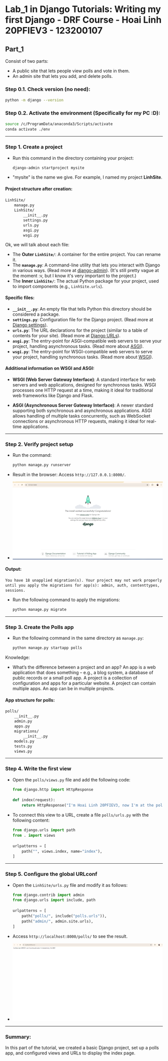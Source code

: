 
# Lab_1 in Django Tutorials: Writing my first Django - DRF Course - Hoai Linh 20PFIEV3 - 123200107

## Part_1

Consist of two parts:
- A public site that lets people view polls and vote in them.
- An admin site that lets you add, and delete polls.

### Step 0.1. Check version (no need):
```bash
python -m django --version
```

### Step 0.2. Activate the environment (Specifically for my PC :D):
```bash
source /c/ProgramData/anaconda3/Scripts/activate
conda activate ./env
```

---

### Step 1. Create a project

- Run this command in the directory containing your project:
  ```bash
  django-admin startproject mysite
  ```

- "mysite" is the name we give. For example, I named my project **LinhSite**.

#### Project structure after creation:

```plaintext
LinhSite/
    manage.py
    LinhSite/
        __init__.py
        settings.py
        urls.py
        asgi.py
        wsgi.py
```

Ok, we will talk about each file:
- The **Outer `LinhSite/`**: A container for the entire project. You can rename it.
- The **`manage.py`**: A command-line utility that lets you interact with Django in various ways. (Read more at [django-admin](https://docs.djangoproject.com/en/5.1/ref/django-admin/)). (It's still pretty vague at the moment :v, but I know it's very important to the project.)
- The **Inner `LinhSite/`**: The actual Python package for your project, used to import components (e.g., `LinhSite.urls`).

#### Specific files:
- **`__init__.py`**: An empty file that tells Python this directory should be considered a package.
- **`settings.py`**: Configuration file for the Django project. (Read more at [Django settings](https://docs.djangoproject.com/en/5.1/topics/settings/)).
- **`urls.py`**: The URL declarations for the project (similar to a table of contents for your site). (Read more at [Django URLs](https://docs.djangoproject.com/en/5.1/topics/http/urls/)).
- **`asgi.py`**: The entry-point for ASGI-compatible web servers to serve your project, handling asynchronous tasks. (Read more about [ASGI](https://docs.djangoproject.com/en/5.1/howto/deployment/asgi/)).
- **`wsgi.py`**: The entry-point for WSGI-compatible web servers to serve your project, handling synchronous tasks. (Read more about [WSGI](https://docs.djangoproject.com/en/5.1/howto/deployment/wsgi/)).

#### Additional information on WSGI and ASGI:

- **WSGI (Web Server Gateway Interface)**: A standard interface for web servers and web applications, designed for synchronous tasks. WSGI processes one HTTP request at a time, making it ideal for traditional web frameworks like Django and Flask.

- **ASGI (Asynchronous Server Gateway Interface)**: A newer standard supporting both synchronous and asynchronous applications. ASGI allows handling of multiple tasks concurrently, such as WebSocket connections or asynchronous HTTP requests, making it ideal for real-time applications.

---

### Step 2. Verify project setup

- Run the command:
  ```bash
  python manage.py runserver
  ```

- Result in the browser: Access `http://127.0.0.1:8000/`.
- ![My Result in Step2](./__ProcessImage/Step2.png)

#### Output:
```plaintext
You have 18 unapplied migration(s). Your project may not work properly until you apply the migrations for app(s): admin, auth, contenttypes, sessions.
```

- Run the following command to apply the migrations:
  ```bash
  python manage.py migrate
  ```

---

### Step 3. Create the Polls app

- Run the following command in the same directory as `manage.py`:
  ```bash
  python manage.py startapp polls
  ```

Knowledge:

- What’s the difference between a project and an app? An app is a web application that does something – e.g., a blog system, a database of public records or a small poll app. A project is a collection of configuration and apps for a particular website. A project can contain multiple apps. An app can be in multiple projects.

#### App structure for **polls**:
```plaintext
polls/
    __init__.py
    admin.py
    apps.py
    migrations/
        __init__.py
    models.py
    tests.py
    views.py
```

---

### Step 4. Write the first view

- Open the `polls/views.py` file and add the following code:
  ```python
  from django.http import HttpResponse

  def index(request):
      return HttpResponse("I'm Hoai Linh 20PFIEV3, now I'm at the polls index. I've finished Lab_1 For DRF!")
  ```

- To connect this view to a URL, create a file `polls/urls.py` with the following content:
  ```python
  from django.urls import path
  from . import views

  urlpatterns = [
      path("", views.index, name="index"),
  ]
  ```

---

### Step 5. Configure the global URLconf

- Open the `LinhSite/urls.py` file and modify it as follows:
  ```python
  from django.contrib import admin
  from django.urls import include, path

  urlpatterns = [
      path("polls/", include("polls.urls")),
      path("admin/", admin.site.urls),
  ]
  ```

- Access `http://localhost:8000/polls/` to see the result.
- ![My Result in Step5](./__ProcessImage/Step5.png)

---

### Summary:
In this part of the tutorial, we created a basic Django project, set up a polls app, and configured views and URLs to display the index page.
